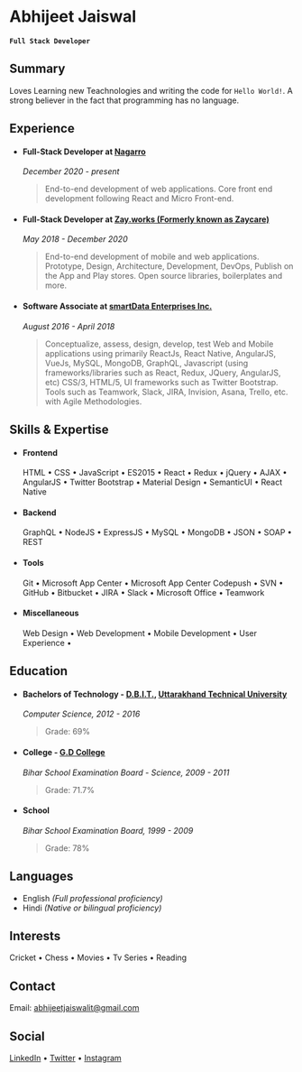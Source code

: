 # Abhijeet Jaiswal 

#### `Full Stack Developer`

## Summary
Loves Learning new Teachnologies and writing the code for `Hello World!`. A strong believer in the fact that programming has no language.

## Experience
- #### Full-Stack Developer at [Nagarro](https://www.nagarro.com/)
    *December 2020 - present*
    > End-to-end development of web applications. Core front end development following React and Micro Front-end.

- #### Full-Stack Developer at [Zay.works (Formerly known as Zaycare)](https://zay.works/)
    *May 2018 - December 2020*
    > End-to-end development of mobile and web applications. Prototype, Design, Architecture, Development, DevOps, Publish on the App and Play stores. Open source libraries, boilerplates and more.

- #### Software Associate at [smartData Enterprises Inc.](https://www.smartdatainc.com/)
    *August 2016 - April 2018*
    > Conceptualize, assess, design, develop, test Web and Mobile applications using primarily ReactJs, React Native, AngularJS, VueJs, MySQL, MongoDB, GraphQL, Javascript (using frameworks/libraries such as React, Redux, JQuery, AngularJS, etc) CSS/3, HTML/5, UI frameworks such as Twitter Bootstrap. Tools such as Teamwork, Slack, JIRA, Invision, Asana, Trello, etc. with Agile Methodologies.


## Skills & Expertise
- #### Frontend
    HTML &bull; CSS &bull; JavaScript &bull; ES2015 &bull; React &bull; Redux &bull; jQuery &bull; AJAX &bull; AngularJS &bull;   Twitter Bootstrap &bull; Material Design &bull; SemanticUI &bull; React Native 

- #### Backend
    GraphQL &bull; NodeJS &bull; ExpressJS &bull; MySQL &bull; MongoDB &bull; JSON &bull; SOAP &bull; REST 

- #### Tools
    Git &bull; Microsoft App Center &bull; Microsoft App Center Codepush &bull; SVN &bull; GitHub &bull; Bitbucket &bull; JIRA &bull; Slack &bull; Microsoft Office &bull; Teamwork

- #### Miscellaneous
    Web Design &bull; Web Development &bull; Mobile Development &bull; User Experience &bull;

## Education
- #### Bachelors of Technology - [D.B.I.T.](http://terna.org/), [Uttarakhand Technical University](http://uktech.ac.in/)
    *Computer Science, 2012 - 2016*
    > Grade: 69%

- #### College - [G.D College](https://www.gdcollegebegusarai.com/)
    *Bihar School Examination Board - Science, 2009 - 2011*
    > Grade: 71.7%

- #### School
    *Bihar School Examination Board, 1999 - 2009*
    > Grade: 78%

## Languages
- English *(Full professional proficiency)*
- Hindi *(Native or bilingual proficiency)*

## Interests
Cricket &bull; Chess &bull; Movies &bull; Tv Series &bull; Reading

## Contact
Email: [abhijeetjaiswalit@gmail.com](mailto:abhijeetjaiswalit@gmail.com)

## Social
[LinkedIn](https://www.linkedin.com/in/abhijeet-jaiswal-8b005b20/) &bull; [Twitter](https://twitter.com/its_abhijeet_j) &bull; [Instagram](https://www.instagram.com/theboywithmismatchedsocks/)
